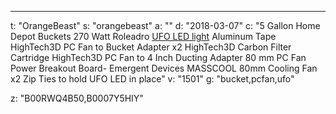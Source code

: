 ---
t: "OrangeBeast"
s: "orangebeast"
a: ""
d: "2018-03-07"
c: "5 Gallon Home Depot Buckets
    270 Watt Roleadro <a href='https://amzn.to/36NO5zr'>UFO LED light</a>
    Aluminum Tape
    HighTech3D PC Fan to Bucket Adapter x2
    HighTech3D Carbon Filter Cartridge 
    HighTech3D PC Fan to 4 Inch Ducting Adapter 80 mm
    PC Fan Power Breakout Board- Emergent Devices
    MASSCOOL 80mm Cooling Fan x2
    Zip Ties to hold UFO LED in place"
v: "1501"
g: "bucket,pcfan,ufo"

z: "B00RWQ4B50,B0007Y5HIY"
